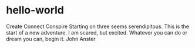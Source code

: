 # hello-world
Create Connect Conspire
Starting on three seems serendipitous. This is the start of a new adventure.
I am scared, but excited.
Whatever you can do or dream you can, begin it.
John Anster
